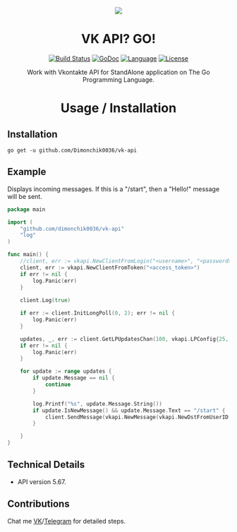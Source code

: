 <div align="center">

[![](https://github.com/Dimonchik0036/vk-api/blob/master/logo.png)]()  

# VK API? GO!
[![Build Status](https://travis-ci.org/Dimonchik0036/vk-api.svg?branch=master)](https://travis-ci.org/Dimonchik0036/vk-api)
[![GoDoc](https://godoc.org/github.com/Dimonchik0036/vk-api?status.svg)](https://godoc.org/github.com/Dimonchik0036/vk-api)
[![Language](https://img.shields.io/badge/language-Go-blue.svg)](https://github.com/golang/go)
[![License](https://img.shields.io/badge/license-MIT-blue.svg)](https://github.com/Dimonchik0036/vk-api/blob/master/LICENSE)  
  
Work with Vkontakte API for StandAlone application on The Go Programming Language.  

# Usage / Installation
</div>

## Installation
`go get -u github.com/Dimonchik0036/vk-api`

## Example  
Displays incoming messages. If this is a "/start", then a "Hello!" message will be sent.
```go
package main

import (
	"github.com/dimonchik0036/vk-api"
	"log"
)

func main() {
	//client, err := vkapi.NewClientFromLogin("<username>", "<password>", vkapi.ScopeMessages)
	client, err := vkapi.NewClientFromToken("<access_token>")
	if err != nil {
	    log.Panic(err)
	}
	
	client.Log(true)

	if err := client.InitLongPoll(0, 2); err != nil {
		log.Panic(err)
	}

	updates, _, err := client.GetLPUpdatesChan(100, vkapi.LPConfig{25, vkapi.LPModeAttachments})
	if err != nil {
		log.Panic(err)
	}

	for update := range updates {
		if update.Message == nil {
			continue
		}

		log.Printf("%s", update.Message.String())
		if update.IsNewMessage() && update.Message.Text == "/start" {
			client.SendMessage(vkapi.NewMessage(vkapi.NewDstFromUserID(update.Message.FromID), "Hello!"))
		}

	}
}
```
## Technical Details 
* API version 5.67.

## Contributions
Chat me [VK](https://vk.com/dimonchik0036)/[Telegram](https://t.me/dimonchik0036) for detailed steps.
